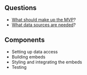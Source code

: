 
## Questions 
* [What should make up the MVP](https://github.com/GSA/public_analytics/issues/1)?  
* [What data sources are needed](https://github.com/GSA/public_analytics/issues/2)?

## Components
* Setting up data access
* Building embeds 
* Styling and integrating the embeds 
* Testing 



